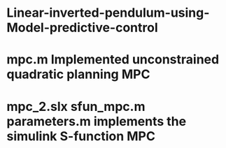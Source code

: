 # Linear-inverted-pendulum-using-Model-predictive-control
# mpc.m Implemented unconstrained quadratic planning MPC
# mpc_2.slx sfun_mpc.m parameters.m implements the simulink S-function MPC

